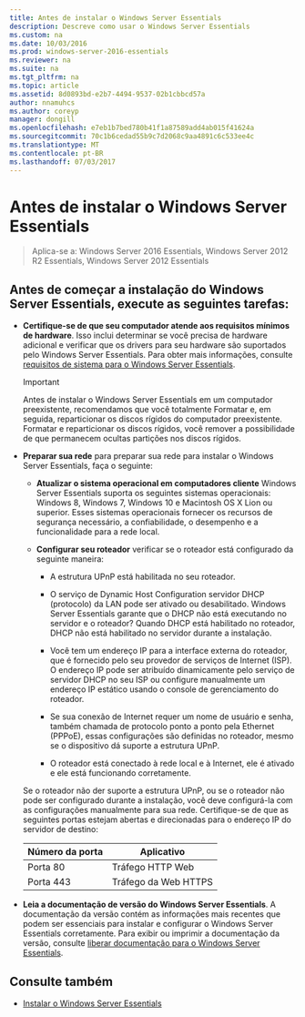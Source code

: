 ```yaml
---
title: Antes de instalar o Windows Server Essentials
description: Descreve como usar o Windows Server Essentials
ms.custom: na
ms.date: 10/03/2016
ms.prod: windows-server-2016-essentials
ms.reviewer: na
ms.suite: na
ms.tgt_pltfrm: na
ms.topic: article
ms.assetid: 8d0893bd-e2b7-4494-9537-02b1cbbcd57a
author: nnamuhcs
ms.author: coreyp
manager: dongill
ms.openlocfilehash: e7eb1b7bed780b41f1a87589add4ab015f41624a
ms.sourcegitcommit: 70c1b6cedad55b9c7d2068c9aa4891c6c533ee4c
ms.translationtype: MT
ms.contentlocale: pt-BR
ms.lasthandoff: 07/03/2017
---
```

# <a name="before-you-install-windows-server-essentials"></a>Antes de instalar o Windows Server Essentials

>Aplica-se a: Windows Server 2016 Essentials, Windows Server 2012 R2 Essentials, Windows Server 2012 Essentials

##  <a name="BKMK_BeforeYouBegin"></a>Antes de começar a instalação do Windows Server Essentials, execute as seguintes tarefas:  

-   **Certifique-se de que seu computador atende aos requisitos mínimos de hardware**. Isso inclui determinar se você precisa de hardware adicional e verificar que os drivers para seu hardware são suportados pelo Windows Server Essentials. Para obter mais informações, consulte [requisitos de sistema para o Windows Server Essentials](../get-started/system-requirements.md).   

  
    > [!IMPORTANT]
    >  Antes de instalar o Windows Server Essentials em um computador preexistente, recomendamos que você totalmente Formatar e, em seguida, reparticionar os discos rígidos do computador preexistente. Formatar e reparticionar os discos rígidos, você remover a possibilidade de que permanecem ocultas partições nos discos rígidos.  
  
-   **Preparar sua rede** para preparar sua rede para instalar o Windows Server Essentials, faça o seguinte:  
    
  
    -   **Atualizar o sistema operacional em computadores cliente** Windows Server Essentials suporta os seguintes sistemas operacionais: Windows 8, Windows 7, Windows 10 e Macintosh OS X Lion ou superior. Esses sistemas operacionais fornecer os recursos de segurança necessário, a confiabilidade, o desempenho e a funcionalidade para a rede local.  
  
    -   **Configurar seu roteador** verificar se o roteador está configurado da seguinte maneira:  
  
        -   A estrutura UPnP está habilitada no seu roteador.  
  
        -   O serviço de Dynamic Host Configuration servidor DHCP (protocolo) da LAN pode ser ativado ou desabilitado.  Windows Server Essentials garante que o DHCP não está executando no servidor e o roteador? Quando DHCP está habilitado no roteador, DHCP não está habilitado no servidor durante a instalação.  
  
        -   Você tem um endereço IP para a interface externa do roteador, que é fornecido pelo seu provedor de serviços de Internet (ISP). O endereço IP pode ser atribuído dinamicamente pelo serviço de servidor DHCP no seu ISP ou configure manualmente um endereço IP estático usando o console de gerenciamento do roteador.  
  
        -   Se sua conexão de Internet requer um nome de usuário e senha, também chamada de protocolo ponto a ponto pela Ethernet (PPPoE), essas configurações são definidas no roteador, mesmo se o dispositivo dá suporte a estrutura UPnP.  
  
        -   O roteador está conectado à rede local e à Internet, ele é ativado e ele está funcionando corretamente.  
  
     Se o roteador não der suporte a estrutura UPnP, ou se o roteador não pode ser configurado durante a instalação, você deve configurá-la com as configurações manualmente para sua rede. Certifique-se de que as seguintes portas estejam abertas e direcionadas para o endereço IP do servidor de destino:  
  
    |Número da porta|Aplicativo|  
    |-----------------|-----------------|  
    |Porta 80|Tráfego HTTP Web|  
    |Porta 443|Tráfego da Web HTTPS|  
  

-   **Leia a documentação de versão do Windows Server Essentials**. A documentação da versão contém as informações mais recentes que podem ser essenciais para instalar e configurar o Windows Server Essentials corretamente. Para exibir ou imprimir a documentação da versão, consulte [liberar documentação para o Windows Server Essentials](../get-started/release-notes.md).  
  
## <a name="see-also"></a>Consulte também  
  
-   [Instalar o Windows Server Essentials](Install-Windows-Server-Essentials.md)

